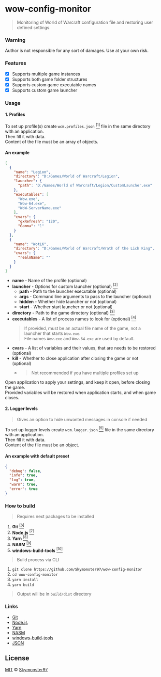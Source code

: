 <!-- markdownlint-disable no-inline-html header-increment -->
# wow-config-monitor

> Monitoring of World of Warcraft configuration file and restoring user defined settings

### Warning

Author is not responsible for any sort of damages.
Use at your own risk.

### Features

- [x] Supports multiple game instances
- [x] Supports both game folder structures <a id="dir"></a>
- [x] Supports custom game executable names <a id="exec"></a>
- [x] Supports custom game launcher <a id="launcher"></a>

### Usage

#### 1. Profiles

To set up profile(s) create `wcm.profiles.json` <a href="#JSON"><sup>[1]</sup></a>
file in the same directory with an application.\
Then fill it with data.\
Content of the file must be an array of objects.

#### An example

```json
[
  {
    "name": "Legion",
    "directory": "D:/Games/World of Warcraft/Legion",
    "launcher": {
      "path": "D:/Games/World of Warcraft/Legion/CustomLauncher.exe"
    },
    "executables": [
      "Wow.exe",
      "Wow-64.exe",
      "WoW-ServerName.exe"
    ],
    "cvars": {
      "gxRefresh": "120",
      "Gamma": "1"
    }
  },
  {
    "name": "WotLK",
    "directory": "D:/Games/World of Warcraft/Wrath of the Lich King",
    "cvars": {
      "realmName": ""
    }
  }
]
```

- **name** - Name of the profile (optional)
- **launcher** - Options for custom launcher (optional) <a href="#launcher"><sup>[2]</sup></a>
  - **path** - Path to the launcher executable (optional)
  - **args** - Command line arguments to pass to the launcher (optional)
  - **hidden** - Whether hide launcher or not (optional)
  - **start** - Whether start launcher or not (optional)
- **directory** - Path to the game directory (optional) <a href="#dir"><sup>[3]</sup></a>
- **executables** - A list of process names to look for (optional) <a href="#exec"><sup>[4]</sup></a>
  > If provided, must be an actual file name of the game, not a launcher that starts `Wow.exe`.\
  > File names `Wow.exe` and `Wow-64.exe` are used by default.
- **cvars** - A list of variables and their values, that are needs to be restored (optional)
- **kill** - Whether to close application after closing the game or not (optional)
  - > Not recommended if you have multiple profiles set up

Open application to apply your settings, and keep it open, before closing the game.\
Provided variables will be restored when application starts, and when game closes.

#### 2. Logger levels

> Gives an option to hide unwanted messages in console if needed

To set up logger levels create `wcm.logger.json` <a href="#JSON"><sup>[5]</sup></a>
file in the same directory with an application.\
Then fill it with data.\
Content of the file must be an object.

#### An example with default preset

```json
{
  "debug": false,
  "info": true,
  "log": true,
  "warn": true,
  "error": true
}
```

### How to build

> Requires next packages to be installed

1. **Git** <a href="#Git"><sup>[6]</sup></a>
2. **Node.js** <a href="#Node.js"><sup>[7]</sup></a>
3. **Yarn** <a href="#Yarn"><sup>[8]</sup></a>
4. **NASM** <a href="#NASM"><sup>[9]</sup></a>
5. **windows-build-tools** <a href="#WBT"><sup>[10]</sup></a>

> Build process via CLI

1. `git clone https://github.com/Skymonster97/wow-config-monitor`
2. `cd wow-config-monitor`
3. `yarn install`
4. `yarn build`

> Output will be in `build/dist` directory

### Links

- [Git](https://git-scm.com/) <a id="Git"></a>
- [Node.js](https://nodejs.org/en/) <a id="Node.js"></a>
- [Yarn](https://yarnpkg.com/) <a id="Yarn"></a>
- [NASM](https://www.nasm.us/) <a id="NASM"></a>
- [windows-build-tools](https://yarnpkg.com/package/windows-build-tools) <a id="WBT"></a>
- [JSON](https://developer.mozilla.org/en-US/docs/Glossary/JSON) <a id="JSON"></a>

## License

[MIT](LICENSE.md) © [Skymonster97](https://github.com/Skymonster97)
